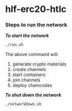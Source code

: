 # hlf-erc20-htlc

### Steps to run the network ###
***To start the network***
```bash
./run.sh
```
The above command will:
1. generate crypto materials
2. create channels
3. start containers
4. join channels
5. deploy chaincodes

***To shut down the network***
```bash
./networkDown.sh
```
